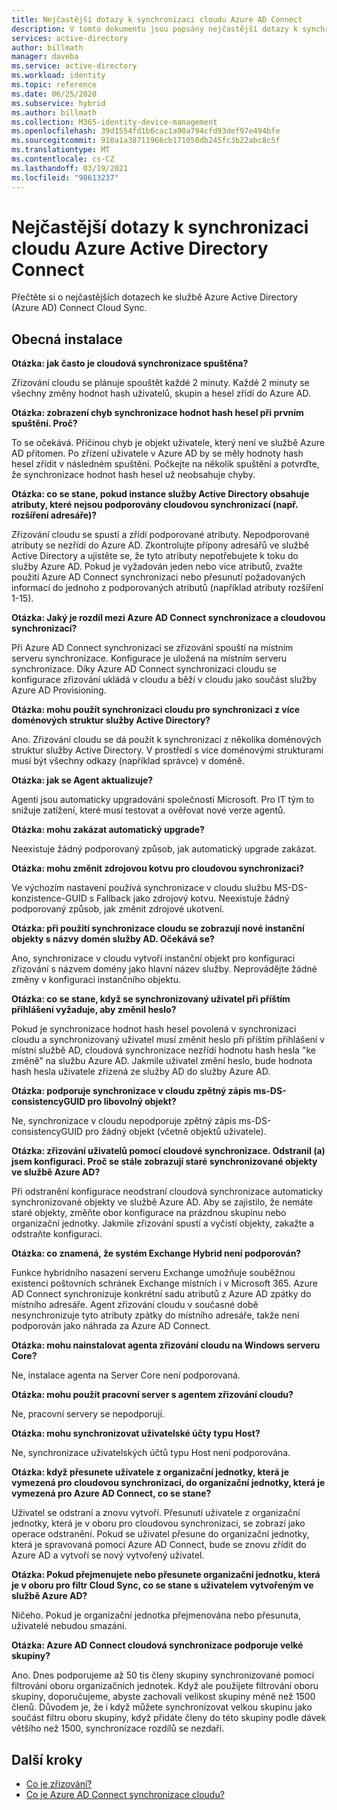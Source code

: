 ```yaml
---
title: Nejčastější dotazy k synchronizaci cloudu Azure AD Connect
description: V tomto dokumentu jsou popsány nejčastější dotazy k synchronizaci cloudu.
services: active-directory
author: billmath
manager: daveba
ms.service: active-directory
ms.workload: identity
ms.topic: reference
ms.date: 06/25/2020
ms.subservice: hybrid
ms.author: billmath
ms.collection: M365-identity-device-management
ms.openlocfilehash: 39d1554fd1b6cac1a90a794cfd93def97e494bfe
ms.sourcegitcommit: 910a1a38711966cb171050db245fc3b22abc8c5f
ms.translationtype: MT
ms.contentlocale: cs-CZ
ms.lasthandoff: 03/19/2021
ms.locfileid: "98613237"
---
```

# <a name="azure-active-directory-connect-cloud-sync-faq"></a>Nejčastější dotazy k synchronizaci cloudu Azure Active Directory Connect

Přečtěte si o nejčastějších dotazech ke službě Azure Active Directory (Azure AD) Connect Cloud Sync.

## <a name="general-installation"></a>Obecná instalace

**Otázka: jak často je cloudová synchronizace spuštěna?**

Zřizování cloudu se plánuje spouštět každé 2 minuty. Každé 2 minuty se všechny změny hodnot hash uživatelů, skupin a hesel zřídí do Azure AD.

**Otázka: zobrazení chyb synchronizace hodnot hash hesel při prvním spuštění. Proč?**

To se očekává. Příčinou chyb je objekt uživatele, který není ve službě Azure AD přítomen. Po zřízení uživatele v Azure AD by se měly hodnoty hash hesel zřídit v následném spuštění. Počkejte na několik spuštění a potvrďte, že synchronizace hodnot hash hesel už neobsahuje chyby.

**Otázka: co se stane, pokud instance služby Active Directory obsahuje atributy, které nejsou podporovány cloudovou synchronizací (např. rozšíření adresáře)?**

Zřizování cloudu se spustí a zřídí podporované atributy. Nepodporované atributy se nezřídí do Azure AD. Zkontrolujte přípony adresářů ve službě Active Directory a ujistěte se, že tyto atributy nepotřebujete k toku do služby Azure AD. Pokud je vyžadován jeden nebo více atributů, zvažte použití Azure AD Connect synchronizaci nebo přesunutí požadovaných informací do jednoho z podporovaných atributů (například atributy rozšíření 1-15).

**Otázka: Jaký je rozdíl mezi Azure AD Connect synchronizace a cloudovou synchronizací?**

Při Azure AD Connect synchronizaci se zřizování spouští na místním serveru synchronizace. Konfigurace je uložená na místním serveru synchronizace. Díky Azure AD Connect synchronizaci cloudu se konfigurace zřizování ukládá v cloudu a běží v cloudu jako součást služby Azure AD Provisioning. 

**Otázka: mohu použít synchronizaci cloudu pro synchronizaci z více doménových struktur služby Active Directory?**

Ano. Zřizování cloudu se dá použít k synchronizaci z několika doménových struktur služby Active Directory. V prostředí s více doménovými strukturami musí být všechny odkazy (například správce) v doméně.  

**Otázka: jak se Agent aktualizuje?**

Agenti jsou automaticky upgradováni společností Microsoft. Pro IT tým to snižuje zatížení, které musí testovat a ověřovat nové verze agentů. 

**Otázka: mohu zakázat automatický upgrade?**

Neexistuje žádný podporovaný způsob, jak automatický upgrade zakázat.

**Otázka: mohu změnit zdrojovou kotvu pro cloudovou synchronizaci?**

Ve výchozím nastavení používá synchronizace v cloudu službu MS-DS-konzistence-GUID s Fallback jako zdrojový kotvu. Neexistuje žádný podporovaný způsob, jak změnit zdrojové ukotvení.

**Otázka: při použití synchronizace cloudu se zobrazují nové instanční objekty s názvy domén služby AD. Očekává se?**

Ano, synchronizace v cloudu vytvoří instanční objekt pro konfiguraci zřizování s názvem domény jako hlavní název služby. Neprovádějte žádné změny v konfiguraci instančního objektu.

**Otázka: co se stane, když se synchronizovaný uživatel při příštím přihlášení vyžaduje, aby změnil heslo?**

Pokud je synchronizace hodnot hash hesel povolená v synchronizaci cloudu a synchronizovaný uživatel musí změnit heslo při příštím přihlášení v místní službě AD, cloudová synchronizace nezřídí hodnotu hash hesla "ke změně" na službu Azure AD. Jakmile uživatel změní heslo, bude hodnota hash hesla uživatele zřízená ze služby AD do služby Azure AD.

**Otázka: podporuje synchronizace v cloudu zpětný zápis ms-DS-consistencyGUID pro libovolný objekt?**

Ne, synchronizace v cloudu nepodporuje zpětný zápis ms-DS-consistencyGUID pro žádný objekt (včetně objektů uživatele). 

**Otázka: zřizování uživatelů pomocí cloudové synchronizace. Odstranil (a) jsem konfiguraci. Proč se stále zobrazují staré synchronizované objekty ve službě Azure AD?** 

Při odstranění konfigurace neodstraní cloudová synchronizace automaticky synchronizované objekty ve službě Azure AD. Aby se zajistilo, že nemáte staré objekty, změňte obor konfigurace na prázdnou skupinu nebo organizační jednotky. Jakmile zřizování spustí a vyčistí objekty, zakažte a odstraňte konfiguraci. 

**Otázka: co znamená, že systém Exchange Hybrid není podporován?**

Funkce hybridního nasazení serveru Exchange umožňuje souběžnou existenci poštovních schránek Exchange místních i v Microsoft 365. Azure AD Connect synchronizuje konkrétní sadu atributů z Azure AD zpátky do místního adresáře.  Agent zřizování cloudu v současné době nesynchronizuje tyto atributy zpátky do místního adresáře, takže není podporován jako náhrada za Azure AD Connect.

**Otázka: mohu nainstalovat agenta zřizování cloudu na Windows serveru Core?**

Ne, instalace agenta na Server Core není podporovaná.

**Otázka: mohu použít pracovní server s agentem zřizování cloudu?**

Ne, pracovní servery se nepodporují.

**Otázka: mohu synchronizovat uživatelské účty typu Host?**

Ne, synchronizace uživatelských účtů typu Host není podporována.

**Otázka: když přesunete uživatele z organizační jednotky, která je vymezená pro cloudovou synchronizaci, do organizační jednotky, která je vymezená pro Azure AD Connect, co se stane?**

Uživatel se odstraní a znovu vytvoří.  Přesunutí uživatele z organizační jednotky, která je v oboru pro cloudovou synchronizaci, se zobrazí jako operace odstranění.  Pokud se uživatel přesune do organizační jednotky, která je spravovaná pomocí Azure AD Connect, bude se znovu zřídit do Azure AD a vytvoří se nový vytvořený uživatel.

**Otázka: Pokud přejmenujete nebo přesunete organizační jednotku, která je v oboru pro filtr Cloud Sync, co se stane s uživatelem vytvořeným ve službě Azure AD?**

Ničeho.  Pokud je organizační jednotka přejmenována nebo přesunuta, uživatelé nebudou smazáni.

**Otázka: Azure AD Connect cloudová synchronizace podporuje velké skupiny?**

Ano. Dnes podporujeme až 50 tis členy skupiny synchronizované pomocí filtrování oboru organizačních jednotek. Když ale použijete filtrování oboru skupiny, doporučujeme, abyste zachovali velikost skupiny méně než 1500 členů. Důvodem je, že i když můžete synchronizovat velkou skupinu jako součást filtru oboru skupiny, když přidáte členy do této skupiny podle dávek většího než 1500, synchronizace rozdílů se nezdaří. 

## <a name="next-steps"></a>Další kroky 

- [Co je zřizování?](what-is-provisioning.md)
- [Co je Azure AD Connect synchronizace cloudu?](what-is-cloud-sync.md)
